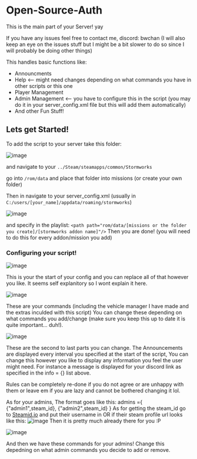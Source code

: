 # Open-Source-Auth

This is the main part of your Server! yay

If you have any issues feel free to contact me, discord: bwchan (I will also keep an eye on the issues stuff but I might be a bit slower to do so since I will probably be doing other things)

This handles basic functions like:
- Announcments
- Help <-- might need changes depending on what commands you have in other scripts or this one
- Player Management
- Admin Management <-- you have to configure this in the script (you may do it in your server_config.xml file but this will add them automatically)
- And other Fun Stuff!

## Lets get Started!

To add the script to your server take this folder:

![image](https://github.com/user-attachments/assets/c4f707c2-61f9-4d92-8b05-bc294dc0359c)

and navigate to your `../Steam/steamapps/common/Stormworks`

go into `/rom/data` and place that folder into missions (or create your own folder)

Then in navigate to your server_config.xml (usually in `C:/users/[your_name]/appdata/roaming/stormworks`)

![image](https://github.com/user-attachments/assets/4a31c2e5-bffc-4b07-92b5-11330e35728f)

and specify in the playlist: `<path path="rom/data/[missions or the folder you create]/[stormworks addon name]"/>`
Then you are done! (you will need to do this for every addon/mission you add)

### Configuring your script!
![image](https://github.com/user-attachments/assets/a27edfd1-5c99-4ae9-9ae7-1f7f43b3209b)

This is your the start of your config and you can replace all of that however you like.
It seems self explanitory so I wont explain it here.

![image](https://github.com/user-attachments/assets/7b74f4fc-a0af-4ce8-be8f-0a8e8d0ccc8c)

These are your commands (including the vehicle manager I have made and the extras inculded with this script)
You can change these depending on what commands you add/change (make sure you keep this up to date it is quite important... duh!).

![image](https://github.com/user-attachments/assets/64995e1d-cea9-4cf0-af9e-72c84d09c122)

These are the second to last parts you can change.
The Announcements are displayed every interval you specified at the start of the script, You can change this however you like to display any information you feel the user might need.
For instance a message is displayed for your discord link as specified in the info = {} list above.

Rules can be completely re-done if you do not agree or are unhappy with them or leave em if you are lazy and cannot be bothered changing it lol.

As for your admins,
The format goes like this:
admins ={
  {"admin1",steam_id},
  {"admin2",steam_id}
}
As for getting the steam_id go to [Steamid.io](https://steamid.io) and put their username in OR
if their steam profile url looks like this: ![image](https://github.com/user-attachments/assets/6af2e3d4-236e-44d0-9b00-82c31e7c104d)
Then it is pretty much already there for you :P

![image](https://github.com/user-attachments/assets/ffb21fa9-1c03-427a-8d84-8be4627199e2)

And then we have these commands for your admins!
Change this depedning on what admin commands you decide to add or remove.
